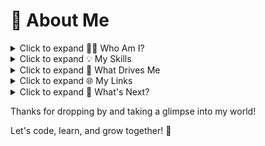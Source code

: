 # 🌟 About Me

<details>
  <summary>Click to expand 👩‍💻 Who Am I?</summary>

  I'm currently a student at Sol Plaatje University, pursuing my BSc in Mathematical and Computer Sciences. Additionally, I'm enrolled in the [ALX Software Engineering Program](https://tech.alxafrica.com/software-engineering-programme-johannesburg), where I'm sharpening my skills and knowledge in the dynamic world of software development. This educational journey marks just the beginning of my exciting career in software engineering.
</details>

<details>
  <summary>Click to expand 💡 My Skills</summary>

  I'm proficient in various programming languages, such as **C/C++, Python**, and adept at database management using **MySQL**. Although my proficiency is in its early stages, my commitment to improvement and mastery grows with each step in my academic journey.
</details>

<details>
  <summary>Click to expand 🚀 What Drives Me</summary>

  I draw motivation from the boundless possibilities and the transformative power of technology to create positive change. For me, software engineering is an avenue to solve real-world problems, construct innovative solutions, and engage in continuous learning.
</details>

<details>
  <summary>Click to expand 🌐 My Links</summary>

  [![GitHub Badge](https://img.shields.io/badge/github-%23121011.svg?&style=for-the-badge&logo=github&logoColor=white)](https://github.com/Ivyratermgwangqa)
  [![LinkedIn Badge](https://img.shields.io/badge/linkedin-%230077B5.svg?&style=for-the-badge&logo=linkedin&logoColor=white)](https://www.linkedin.com/in/lerato-mgwangqa-941344238)
</details>

<details>
  <summary>Click to expand 🚀 What's Next?</summary>

  As I navigate my journey in software engineering, my aim is to create more innovative projects, contribute to open source, and develop the skills needed to make a positive impact in the tech industry. The road ahead is brimming with excitement, and I invite you to be a part of this unfolding journey.
</details>

Thanks for dropping by and taking a glimpse into my world!

Let's code, learn, and grow together! 🚀
